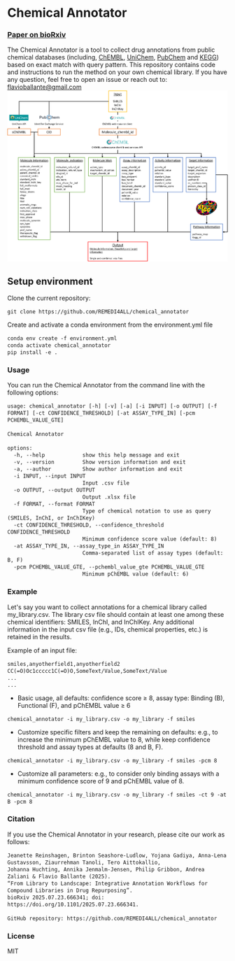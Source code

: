 # Chemical Annotator

### [Paper on bioRxiv](https://doi.org/10.1101/2025.07.23.666341)

The Chemical Annotator is a tool to collect drug annotations from public chemical databases (including, [ChEMBL](https://www.ebi.ac.uk/chembl/), [UniChem](https://www.ebi.ac.uk/unichem/), [PubChem](https://pubchem.ncbi.nlm.nih.gov/) and [KEGG](https://www.genome.jp/kegg/pathway.html)) based on exact match with query pattern.
This repository contains code and instructions to run the method on your own chemical library.
If you have any question, feel free to open an issue or reach out to: flavioballante@gmail.com
![Overview](/images/overview.png)
## Setup environment
Clone the current repository:
```
git clone https://github.com/REMEDI4ALL/chemical_annotator
```
Create and activate a conda environment from the environment.yml file
```
conda env create -f environment.yml
conda activate chemical_annotator
pip install -e .
```
### Usage
You can run the Chemical Annotator from the command line with the following options:
```
usage: chemical_annotator [-h] [-v] [-a] [-i INPUT] [-o OUTPUT] [-f FORMAT] [-ct CONFIDENCE_THRESHOLD] [-at ASSAY_TYPE_IN] [-pcm PCHEMBL_VALUE_GTE]

Chemical Annotator

options:
  -h, --help            show this help message and exit
  -v, --version         Show version information and exit
  -a, --author          Show author information and exit
  -i INPUT, --input INPUT
                        Input .csv file
  -o OUTPUT, --output OUTPUT
                        Output .xlsx file
  -f FORMAT, --format FORMAT
                        Type of chemical notation to use as query (SMILES, InChI, or InChIKey)
  -ct CONFIDENCE_THRESHOLD, --confidence_threshold CONFIDENCE_THRESHOLD
                        Minimum confidence score value (default: 8)
  -at ASSAY_TYPE_IN, --assay_type_in ASSAY_TYPE_IN
                        Comma-separated list of assay types (default: B, F)
  -pcm PCHEMBL_VALUE_GTE, --pchembl_value_gte PCHEMBL_VALUE_GTE
                        Minimum pChEMBL value (default: 6)
```

### Example
Let's say you want to collect annotations for a chemical library called my_library.csv.
The library csv file should contain at least one among these chemical identifiers: SMILES, InChI, and InChIKey. 
Any additional information in the input csv file (e.g., IDs, chemical properties, etc.) is retained in the results.

Example of an input file:
```
smiles,anyotherfield1,anyotherfield2
CC(=O)Oc1ccccc1C(=O)O,SomeText/Value,SomeText/Value
...
...
```
- Basic usage, all defaults: confidence score ≥ 8, assay type: Binding (B), Functional (F), and pChEMBL value ≥ 6
```
chemical_annotator -i my_library.csv -o my_library -f smiles
```
- Customize specific filters and keep the remaining on defaults:
e.g., to increase the minimum pChEMBL value to 8, while keep confidence threshold and assay types at defaults (8 and B, F).
```
chemical_annotator -i my_library.csv -o my_library -f smiles -pcm 8
```
- Customize all parameters:
e.g., to consider only binding assays with a minimum confidence score of 9 and pChEMBL value of 8.
```
chemical_annotator -i my_library.csv -o my_library -f smiles -ct 9 -at B -pcm 8
```

### Citation
If you use the Chemical Annotator in your research, please cite our work as follows:
```
Jeanette Reinshagen, Brinton Seashore-Ludlow, Yojana Gadiya, Anna-Lena Gustavsson, Ziaurrehman Tanoli, Tero Aittokallio,
Johanna Huchting, Annika Jenmalm-Jensen, Philip Gribbon, Andrea Zaliani & Flavio Ballante (2025).
“From Library to Landscape: Integrative Annotation Workflows for Compound Libraries in Drug Repurposing”.
bioRxiv 2025.07.23.666341; doi: https://doi.org/10.1101/2025.07.23.666341.

GitHub repository: https://github.com/REMEDI4ALL/chemical_annotator
```
### License
MIT
